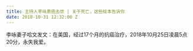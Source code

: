 ```yaml
---
title: 主持人李咏患癌去世 | 关于死亡，这些绘本告诉你
date: 2018-10-31 12:32:00 Z
---
```


李咏妻子哈文发文：在美国，经过17个月的抗癌治疗，2018年10月25日凌晨5点20分，永失我爱。

